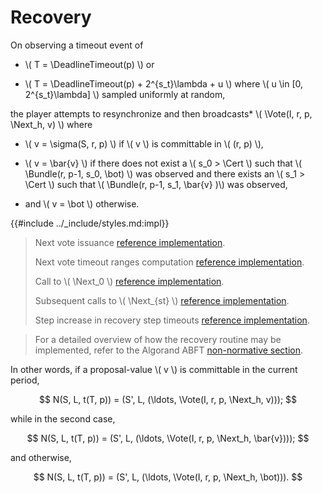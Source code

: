 $$
\newcommand \Cert {\mathit{cert}}
\newcommand \Next {\mathit{next}}
\newcommand \DeadlineTimeout {\mathrm{DeadlineTimeout}}
\newcommand \Vote {\mathrm{Vote}}
\newcommand \Bundle {\mathrm{Bundle}}
$$

# Recovery

On observing a timeout event of

- \\( T = \DeadlineTimeout(p) \\) or

- \\( T = \DeadlineTimeout(p) + 2^{s_t}\lambda + u \\) where
\\( u \in [0, 2^{s_t}\lambda] \\) sampled uniformly at random,

the player attempts to resynchronize and then broadcasts*
\\( \Vote(I, r, p, \Next_h, v) \\) where

- \\( v = \sigma(S, r, p) \\) if \\( v \\) is committable in \\( (r, p) \\),

- \\( v = \bar{v} \\) if there does not exist a \\( s_0 > \Cert \\) such that
\\( \Bundle(r, p-1, s_0, \bot) \\) was observed and there exists an \\( s_1 > \Cert \\)
such that \\( \Bundle(r, p-1, s_1, \bar{v} )\\) was observed,

- and \\( v = \bot \\) otherwise.

{{#include ../_include/styles.md:impl}}
> Next vote issuance [reference implementation](https://github.com/algorand/go-algorand/blob/b6e5bcadf0ad3861d4805c51cbf3f695c38a93b7/agreement/player.go#L214).
>
> Next vote timeout ranges computation [reference implementation](https://github.com/algorand/go-algorand/blob/5c49e9a54dfea12c6cee561b8611d2027c401163/agreement/types.go#L103).
>
> Call to \\( \Next_0 \\) [reference implementation](https://github.com/algorand/go-algorand/blob/b6e5bcadf0ad3861d4805c51cbf3f695c38a93b7/agreement/player.go#L125).
>
> Subsequent calls to \\( \Next_{st} \\) [reference implementation](https://github.com/algorand/go-algorand/blob/b6e5bcadf0ad3861d4805c51cbf3f695c38a93b7/agreement/player.go#L128).
>
> Step increase in recovery step timeouts [reference implementation](https://github.com/algorand/go-algorand/blob/b6e5bcadf0ad3861d4805c51cbf3f695c38a93b7/agreement/player.go#L131).

> For a detailed overview of how the recovery routine may be implemented, refer
> to the Algorand ABFT [non-normative section](./non-normative/abft-nn.md).

In other words, if a proposal-value \\( v \\) is committable in the current
period,

$$
N(S, L, t(T, p)) = (S', L, (\ldots, \Vote(I, r, p, \Next_h, v)));
$$

while in the second case,

$$
N(S, L, t(T, p)) = (S', L, (\ldots, \Vote(I, r, p, \Next_h, \bar{v})));
$$

and otherwise,

$$
N(S, L, t(T, p)) = (S', L, (\ldots, \Vote(I, r, p, \Next_h, \bot))).
$$
